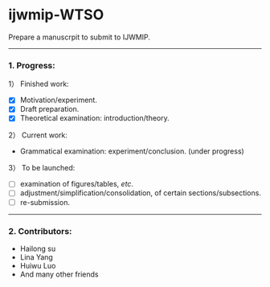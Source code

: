 # ijwmip-WTSO
Prepare a manuscrpit to submit to IJWMIP.

---
### 1. Progress:

1） Finished work:
 * [x] Motivation/experiment.
 * [x] Draft preparation.
 * [x] Theoretical examination: introduction/theory.

2） Current work:
 *  Grammatical examination: experiment/conclusion. (under progress)

3） To be launched:
 * [ ] examination of figures/tables, *etc*.
 * [ ] adjustment/simplification/consolidation, of certain sections/subsections.
 * [ ] re-submission.

---

### 2. Contributors:
* Hailong su
* Lina Yang
* Huiwu Luo
* And many other friends